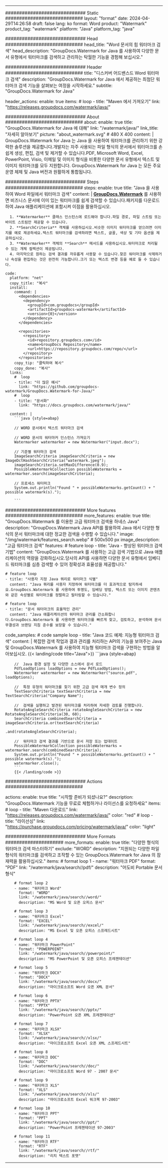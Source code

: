 
---
############################# Static ############################
layout: "format"
date:  2024-04-29T14:26:58
draft: false
lang: ko
format: Word
product: "Watermark"
product_tag: "watermark"
platform: "Java"
platform_tag: "java"

############################# Head ############################
head_title: "Word 문서의 힘 워터마크 검색"
head_description: "GroupDocs.Watermark for Java 를 사용하여 다양한 문서 유형에서 워터마크를 검색하고 관리하는 탁월한 기능을 경험해 보십시오."

############################# Header ############################
title: "디스커버 어드밴스드 Word 워터마크 검색" 
description: "GroupDocs.Watermark for Java 에서 제공하는 최첨단 워터마크 검색 기능을 살펴보는 여정을 시작하세요."
subtitle: "GroupDocs.Watermark for Java" 

header_actions:
  enable: true
  items:
    #  loop
    - title: "Maven 에서 가져오기"
      link: "https://releases.groupdocs.com/watermark/java/"
      
############################# About ############################
about:
    enable: true
    title: "GroupDocs.Watermark for Java 에 대해"
    link: "/watermark/java/"
    link_title: "자세히 알아보기"
    picture: "about_watermark.svg" # 480 X 400
    content: |
       GroupDocs.Watermark for Java 는 Java 을 사용하여 워터마크를 관리하기 위한 강력한 솔루션을 제공합니다.개발자는 자주 사용되는 파일 형식의 문서에서 워터마크를 손쉽게 생성, 편집, 검색 및 제거할 수 있습니다.PDF, Microsoft Word, Excel, PowerPoint, Visio, 이메일 및 이미지 형식을 비롯한 다양한 문서 유형에서 텍스트 및 이미지 워터마크를 모두 지원합니다. GroupDocs.Watermark for Java 는 모든 주요 운영 체제 및 Java 버전과 원활하게 통합됩니다.

############################# Steps ############################
steps:
    enable: true
    title: "Java 을 사용하여 Word 파일에서 워터마크 검색"
    content: |
      **[GroupDocs.Watermark](https://products.groupdocs.com/watermark/java/)** 를 사용하면 비즈니스 문서에 이미 있는 워터마크를 쉽게 검색할 수 있습니다.패키지를 다운로드하여 Java 애플리케이션에 포함시켜 이점을 활용하십시오.
      
      1. **Watermarker** 클래스 인스턴스에 로드해야 합니다.파일 경로, 파일 스트림 또는 바이트 스트림만 제공할 수 있습니다.
      2. **SearchCriteria** 객체를 사용하십시오.비슷한 이미지 워터마크를 얻으려면 이미지를 예로 제공하세요.텍스트 워터마크를 검색하려면 텍스트, 글꼴, 색상 및 기타 옵션을 제공하십시오.
      3. **Watermarker** 객체의 **Search** 메서드를 사용하십시오.워터마크로 처리될 수 있는 개체 컬렉션이 제공됩니다.
      4. 마지막으로 원하는 검색 결과를 자유롭게 사용할 수 있습니다.찾은 워터마크를 삭제하거나 속성을 편집하는 것은 완전히 가능합니다.크기 또는 텍스트 변경 등을 예로 들 수 있습니다.
   
    code:
      platform: "net"
      copy_title: "복사"
      install:
        command: |
          <dependencies>
            <dependency>
              <groupId>com.groupdocs</groupId>
              <artifactId>groupdocs-watermark</artifactId>
              <version>{0}</version>
            </dependency>
          </dependencies>

          <repositories>
            <repository>
              <id>repository.groupdocs.com</id>
              <name>GroupDocs Repository</name>
              <url>https://repository.groupdocs.com/repo/</url>
            </repository>
          </repositories>
        copy_tip: "클릭하여 복사"
        copy_done: "복사"
      links:
        #  loop
        - title: "더 많은 예시"
          link: "https://github.com/groupdocs-watermark/GroupDocs.Watermark-for-Java/"
        #  loop
        - title: "문서화"
          link: "https://docs.groupdocs.com/watermark/java/"
          
      content: |
        ```java {style=abap}

        // WORD 문서에서 텍스트 워터마크 검색

        // WORD 문서의 워터마커 인스턴스 가져오기
        Watermarker watermarker = new Watermarker("input.docx");

        // 기준별 워터마크 검색
        ImageSearchCriteria imageSearchCriteria = new ImageDctHashSearchCriteria("watermark.jpeg");
        imageSearchCriteria.setMaxDifference(0.9);
        PossibleWatermarkCollection possibleWatermarks = watermarker.search(imageSearchCriteria);

        // 프로세스 워터마크
        System.out.println("Found " + possibleWatermarks.getCount() + " possible watermark(s).");
        
        ```   
        
############################# More features ############################
more_features:
  enable: true
  title: "GroupDocs.Watermark 를 이용한 고급 워터마크 검색용 하네스 Java"
  description: "GroupDocs.Watermark Java API를 활용하여 Java 에서 다양한 형식의 문서 워터마크에 대한 정교한 검색을 수행할 수 있습니다."
  image: "/img/watermark/features_search.webp" # 500x500 px
  image_description: "고급 워터마크 검색"
  features:
    # feature loop
    - title: "Java - 향상된 워터마크 검색 기법"
      content: "GroupDocs.Watermark 를 사용하는 고급 검색 기법으로 Java 애플리케이션의 역량을 강화하십시오.당사의 API를 사용하면 다양한 문서 유형에서 임베디드 워터마크를 심층 검색할 수 있어 정확성과 효율성을 제공합니다."

    # feature loop
    - title: "사용자 지정 Java 쿼리로 워터마크 식별"
      content: "Java 쿼리를 사용자 지정하여 워터마크를 더 효과적으로 탐지하세요.GroupDocs.Watermark 를 사용하여 투명도, 임베딩 방법, 텍스트 또는 이미지 콘텐츠와 같은 속성별로 워터마크를 정렬하고 필터링할 수 있습니다."

    # feature loop
    - title: "문서 워터마크의 효율적인 관리"
      content: "Java 애플리케이션의 워터마크 관리를 간소화합니다.GroupDocs.Watermark 를 사용하면 워터마크를 빠르게 찾고, 검토하고, 분석하여 문서 무결성과 브랜딩 지침 준수를 보장할 수 있습니다."
      
  code_samples:
    # code sample loop
    - title: "Java 코드 예제: 지능형 워터마크 검색"
      content: |
        복잡한 검색 작업과 결과 관리를 처리하는 API의 기능을 보여주는 Java 및 GroupDocs.Watermark 를 사용하여 지능형 워터마크 검색을 구현하는 방법을 알아보십시오.
        {{< landing/code title="Java">}}
        ```java {style=abap}
        
        //  Java 환경 설정 및 다양한 소스에서 문서 로드
        PdfLoadOptions loadOptions = new PdfLoadOptions();
        Watermarker watermarker = new Watermarker("source.pdf", loadOptions);

        //  특정 유형의 워터마크를 찾기 위한 고급 검색 매개 변수 정의
        TextSearchCriteria textSearchCriteria = new TextSearchCriteria("Company Name");

        //  검색을 실행하고 발견된 워터마크를 처리하여 자세한 검토를 진행합니다.
        RotateAngleSearchCriteria rotateAngleSearchCriteria = new RotateAngleSearchCriteria(30, 60);
        SearchCriteria combinedSearchCriteria = imageSearchCriteria.or(textSearchCriteria)
                                                                   .and(rotateAngleSearchCriteria);

        //  워터마크 검색 결과를 기반으로 문서 저장 또는 업데이트
        PossibleWatermarkCollection possibleWatermarks = watermarker.search(combinedSearchCriteria);
        System.out.println("Found " + possibleWatermarks.getCount() + " possible watermark(s).");
        watermarker.close();
        ```
        {{< /landing/code >}}


############################# Actions ############################

actions:
  enable: true
  title: "시작할 준비가 되셨나요?"
  description: "GroupDocs.Watermark 기능을 무료로 체험하거나 라이선스를 요청하세요"
  items:
    #  loop
    - title: "Maven 다운로드"
      link: "https://releases.groupdocs.com/watermark/java/"
      color: "red"
        #  loop
    - title: "라이선싱"
      link: "https://purchase.groupdocs.com/pricing/watermark/java/"
      color: "light"


############################# More Formats #####################
more_formats:
    enable: true
    title: "다양한 형식의 워터마크 검색 마스터하기"
    exclude: "WORD"
    description: "지원되는 다양한 파일 형식의 워터마크를 검색하고 조작할 수 있는 GroupDocs.Watermark for Java 의 잠재력을 활용하십시오."
    items: 
        # format loop 1
        - name: "워터마크 PDF"
          format: "PDF"
          link: "/watermark/java/search//pdf/"
          description: "어도비 Portable 문서 형식"

        # format loop 2
        - name: "워터마크 Word"
          format: "WORD"
          link: "/watermark/java/search//word/"
          description: "MS Word 및 오픈 오피스 문서"
          
        # format loop 3
        - name: "워터마크 Excel"
          format: "EXCEL"
          link: "/watermark/java/search//excel/"
          description: "MS Excel 및 오픈 오피스 스프레드시트"

        # format loop 4
        - name: "워터마크 PowerPoint"
          format: "POWERPOINT"
          link: "/watermark/java/search//powerpoint/"
          description: "MS PowerPoint 및 오픈 오피스 프레젠테이션"

        # format loop 5
        - name: "워터마크 DOCX"
          format: "DOCX"
          link: "/watermark/java/search//docx/"
          description: "마이크로소프트 Word 오픈 XML 문서"
          
        # format loop 6
        - name: "워터마크 PPTX"
          format: "PPTX"
          link: "/watermark/java/search//pptx/"
          description: "PowerPoint 오픈 XML 프레젠테이션"
          
        # format loop 7
        - name: "워터마크 XLSX"
          format: "XLSX"
          link: "/watermark/java/search//xlsx/"
          description: "마이크로소프트 Excel 오픈 XML 스프레드시트"

        # format loop 8
        - name: "워터마크 DOC"
          format: "DOC"
          link: "/watermark/java/search//doc/"
          description: "마이크로소프트 Word 97 - 2007 문서"

        # format loop 9
        - name: "워터마크 XLS"
          format: "XLS"
          link: "/watermark/java/search//xls/"
          description: "마이크로소프트 Excel 워크북 97-2003"

        # format loop 10
        - name: "워터마크 PPT"
          format: "PPT"
          link: "/watermark/java/search//ppt/"
          description: "PowerPoint 프레젠테이션 97-2003"

        # format loop 11
        - name: "워터마크 RTF"
          format: "RTF"
          link: "/watermark/java/search//rtf/"
          description: "리치 텍스트 포맷"

---